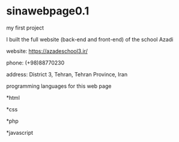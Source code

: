 # sinawebpage0.1
my first project


I built the full website (back-end and front-end) of the school Azadi

website: 
https://azadeschool3.ir/

phone:
(+98)88770230

address: 
District 3, Tehran, Tehran Province, Iran

programming languages for this web page

*html

*css

*php

*javascript
